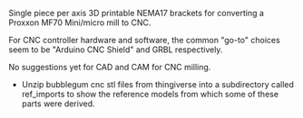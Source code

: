 Single piece per axis 3D printable NEMA17 brackets for converting
a Proxxon MF70 Mini/micro mill to CNC.

For CNC controller hardware and software, the common "go-to" choices seem
to be "Arduino CNC Shield" and GRBL respectively.

No suggestions yet for CAD and CAM for CNC milling.


* Unzip bubblegum cnc stl files from thingiverse into a subdirectory called ref_imports
to show the reference models from which some of these parts were derived.
